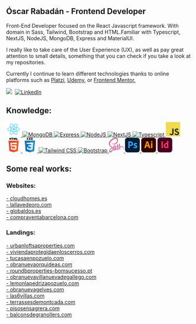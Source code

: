 <h2><b>Óscar Rabadán - Frontend Developer</b></h2>

 <p> Front-End Developer focused on the React Javascript framework. With domain in Sass, Tailwind, Bootstrap and HTML.Familiar with Typescript, NextJS, NodeJS, MongoDB, Express and MaterialUI.</p>
  
   <p>I really like to take care of the User Experience (UX), as well as pay great attention to small details, something that you can check if you take a look at my repositories.</p>
  
<p>Currently I continue to learn different technologies thanks to online platforms such as <a
                    title="Platzi" href="https://platzi.com/p/rabadanoscar/">Platzi</a>, <a title="Udemy"
                    href="https://www.udemy.com/">Udemy</a>, or <a
                    href="https://www.frontendmentor.io/profile/Oscarandio">Frontend Mentor</href>.</p>

   <p>
<a href="https://oscarandio.github.io/portfolio2022/"><img src="https://img.shields.io/badge/-PORTFOLIO-%23ff69b4&?style=for-the-badge&?color=ff69b4 alt="Portfolio Web" /></a>&nbsp;
<a href="https://www.linkedin.com/in/rabadanoscar/"><img src="https://img.shields.io/badge/linkedin-%230077B5.svg?&style=for-the-badge&logo=linkedin&logoColor=white" alt="LinkedIn" /></a>&nbsp;
</p>

## Knowledge:

  <p>
   <a href="https://reactjs.org/" target="_blank"> <img src="https://raw.githubusercontent.com/Oscarandio/Oscarandio/main/images/react.png" alt="React" width="40" height="40"/> </a>
<a href="https://www.mongodb.com/es" target="_blank"> <img src="https://oscarandio.github.io/portfolio2022/images/mongodb.jpg" alt="MongoDB" width="40" height="40"/> </a>
<a href="https://expressjs.com/es/" target="_blank"> <img src="https://oscarandio.github.io/portfolio2022/images/express.png" alt="Express" width="40" height="40"/> </a>
<a href="https://nodejs.org/es/" target="_blank"> <img src="https://oscarandio.github.io/portfolio2022/images/node.png" alt="NodeJS" width="40" height="40"/> </a>
  <a href="https://nextjs.org/" target="_blank"> <img src="https://oscarandio.github.io/portfolio2022/images/nextjs.png" alt="NextJS" width="40" height="40"/> </a>
  <a href="https://www.typescriptlang.org/" target="_blank"> <img src="https://oscarandio.github.io/portfolio2022/images/typescript.png" alt="Typescript" width="40" height="40"/> </a>
 <a href="https://developer.mozilla.org/es-ES/docs/Web/JavaScript" target="_blank"> <img src="https://raw.githubusercontent.com/Oscarandio/Oscarandio/83a7ae8e8b32eaeb362903b3d29da40502354c58/images/javascript-original.svg" alt="Javascript" width="40" height="40"/> </a>
 <a href="https://www.w3.org/html/" target="_blank"> <img src="https://raw.githubusercontent.com/Oscarandio/Oscarandio/83a7ae8e8b32eaeb362903b3d29da40502354c58/images/html5-original-wordmark.svg" alt="Html5" width="40" height="40"/> </a>
<a href="https://www.w3schools.com/css/" target="_blank"> <img src="https://raw.githubusercontent.com/Oscarandio/Oscarandio/83a7ae8e8b32eaeb362903b3d29da40502354c58/images/css3-original-wordmark.svg" alt="Css3" width="40" height="40"/> </a>
    <a href="https://tailwindcss.com/" target="_blank"> <img src="https://oscarandio.github.io/portfolio2022/images/tailwind.svg" alt="Tailwind CSS" width="40" height="40"/> </a>
    <a href="https://getbootstrap.com/" target="_blank"> <img src="https://oscarandio.github.io/portfolio2022/images/bootstrap.png" alt="Bootstrap" width="40" height="40"/> </a>
  <a href="https://sass-lang.com/" target="_blank"> <img src="https://raw.githubusercontent.com/Oscarandio/Oscarandio/main/images/sass.png" alt="Sass" width="40" height="40"/> </a>
  <a href="https://www.adobe.com/es" target="_blank"> <img src="https://raw.githubusercontent.com/Oscarandio/Oscarandio/5589bf2e69799ec6bfb770cb17a35e0d27e3d2cd/images/Adobe_Photoshop_CC_icon.svg" alt="Photoshop" width="40" height="40"/> </a>
<a href="https://www.adobe.com/es" target="_blank"> <img src="https://raw.githubusercontent.com/Oscarandio/Oscarandio/5589bf2e69799ec6bfb770cb17a35e0d27e3d2cd/images/Adobe_Illustrator_CC_icon.svg" alt="Illustrator" width="40" height="40"/> </a>
<a href="https://www.adobe.com/es" target="_blank"> <img src="https://raw.githubusercontent.com/Oscarandio/Oscarandio/5589bf2e69799ec6bfb770cb17a35e0d27e3d2cd/images/Adobe_InDesign_CC_icon.svg" alt="Indesign" width="40" height="40"/> </a>
 </p>
 
  ## Some real works:
  
 ### Websites:
  <a target="_blank" href="https://cloudhomes.es/">- cloudhomes.es</a><br>
   <a target="_blank" href="https://www.lallavedeoro.com/new/">- lallavedeoro.com</a><br>
    <a target="_blank" href="https://globaldos.es/">- globaldos.es</a><br>
     <a target="_blank" href="compraventabarcelona.com/">- compraventabarcelona.com</a><br>
     
   ### Landings:
  <a target="_blank" href="https://urbanloftsaproperties.com/">- urbanloftsaproperties.com</a><br>
    <a target="_blank" href="https://viviendaprotegidaenloscerros.com/">- viviendaprotegidaenloscerros.com</a><br>
        <a target="_blank" href="https://tucasaenpozuelo.com/">- tucasaenpozuelo.com</a><br>
                <a target="_blank" href="obranuevaorquideas.com/">- obranuevaorquideas.com</a><br>
                                <a target="_blank" href="roundbproperties-bomsucesso.pt/">- roundbproperties-bomsucesso.pt</a><br>
      <a target="_blank" href="obranuevavillanuevadegallego.com/">- obranuevavillanuevadegallego.com</a><br>
         <a target="_blank" href="lemonlapedrizapozuelo.com/">- lemonlapedrizapozuelo.com</a><br>
          <a target="_blank" href="obranuevagelves.com/">- obranuevagelves.com</a><br>
              <a target="_blank" href="las6villas.com/">- las6villas.com</a><br>
         <a target="_blank" href="terrassesdemontcada.com/">- terrassesdemontcada.com</a><br>
        <a target="_blank" href="pisosensagrera.com/">- pisosensagrera.com</a><br>
<a target="_blank" href="https://balconsdegranollers.com/">- balconsdegranollers.com</a><br>
                   
  

